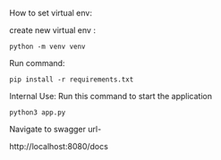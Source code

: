 How to set virtual env:

create new virtual env :

```
python -m venv venv
```

Run command:

```
pip install -r requirements.txt

```
Internal Use: Run this command to start the application
```
python3 app.py
```
Navigate to swagger url-

http://localhost:8080/docs